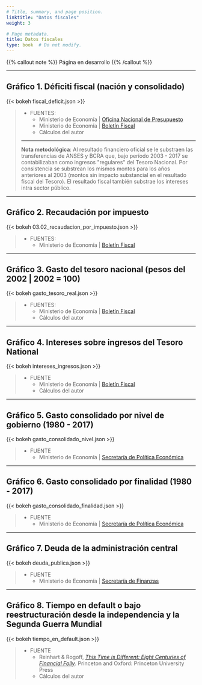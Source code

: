```yaml
---
# Title, summary, and page position.
linktitle: "Datos fiscales"
weight: 3

# Page metadata.
title: Datos fiscales
type: book  # Do not modify.
---
```


{{% callout note %}}
Página en desarrollo
{{% /callout %}}

---

## Gráfico 1. Déficiti fiscal (nación y consolidado)

{{< bokeh fiscal_deficit.json >}}

> * FUENTES: 
>   * Ministerio de Economía | [Oficina Nacional de Presupuesto](https://www.economia.gob.ar/onp/documentos/series/Serie1961-2004.pdf) 
>   * Ministerio de Economía | [Boletín Fiscal](https://www.economia.gob.ar/onp/ejecucion/2020)
>   * Cálculos del autor
> ---
> **Nota metodológica**: Al resultado financiero oficial se le substraen las transferencias de ANSES y BCRA que, bajo período 2003 - 2017 se contabilizaban como ingresos "regulares" del Tesoro Nacional. Por consistencia se substrean los mismos montos para los años anteriores al 2003 (montos sin impacto substancial en el resultado fiscal del Tesoro). El resultado fiscal también substrae los intereses intra sector público.

---

## Gráfico 2. Recaudación por impuesto

{{< bokeh 03.02_recaudacion_por_impuesto.json >}}

> * FUENTES: 
>   * Ministerio de Economía | [Boletín Fiscal](https://www.economia.gob.ar/onp/ejecucion/2020)

---

## Gráfico 3. Gasto del tesoro nacional (pesos del 2002 | 2002 = 100)

{{< bokeh gasto_tesoro_real.json >}}

> * FUENTES: 
>   * Ministerio de Economía | [Boletín Fiscal](https://www.economia.gob.ar/onp/ejecucion/2020)
>   * Cálculos del autor

---

## Gráfico 4. Intereses sobre ingresos del Tesoro National

{{< bokeh intereses_ingresos.json >}}

> * FUENTE 
>   * Ministerio de Economía | [Boletín Fiscal](https://www.economia.gob.ar/onp/ejecucion/2020)
>   * Cálculos del autor

---

## Gráfico 5. Gasto consolidado por nivel de gobierno (1980 - 2017)

{{< bokeh gasto_consolidado_nivel.json >}}

> * FUENTE 
>   * Ministerio de Economía | [Secretaría de Política Económica](https://www.argentina.gob.ar/economia/politicaeconomica/macroeconomica/gastopublicoconsolidado)

---

## Gráfico 6. Gasto consolidado por finalidad (1980 - 2017)

{{< bokeh gasto_consolidado_finalidad.json >}}

> * FUENTE 
>   * Ministerio de Economía | [Secretaría de Política Económica](https://www.argentina.gob.ar/economia/politicaeconomica/macroeconomica/gastopublicoconsolidado)

---

## Gráfico 7. Deuda de la administración central

{{< bokeh deuda_publica.json >}}

> * FUENTE 
>   * Ministerio de Economía | [Secretaría de Finanzas](https://www.argentina.gob.ar/economia/finanzas/presentaciongraficadeudapublica)

---

## Gráfico 8. Tiempo en default o bajo reestructuración desde la independencia y la Segunda Guerra Mundial

{{< bokeh tiempo_en_default.json >}}

> * FUENTE 
>   * Reinhart & Rogoff, [*This Time is Different: Eight Centuries of Financial Folly*](https://scholar.harvard.edu/rogoff/time-different%E2%80%94data-files). Princeton and Oxford: Princeton University Press
>   * Cálculos del autor